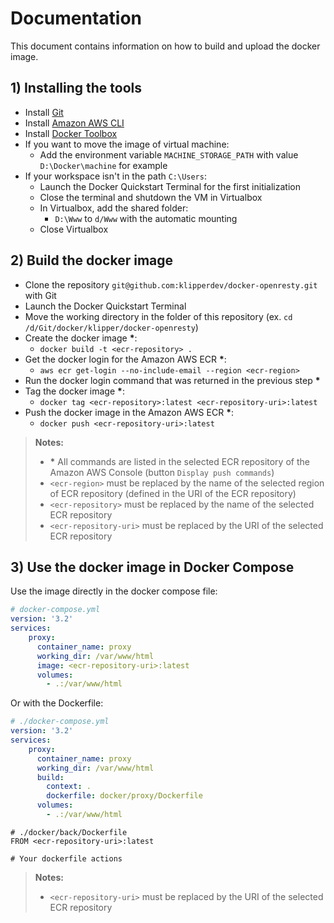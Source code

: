Documentation
=============

This document contains information on how to build and upload the docker image.

## 1) Installing the tools

- Install [Git](https://git-scm.com)
- Install [Amazon AWS CLI](https://aws.amazon.com/cli)
- Install [Docker Toolbox](https://www.docker.com/products/docker-toolbox)
- If you want to move the image of virtual machine:
  - Add the environment variable `MACHINE_STORAGE_PATH` with value `D:\Docker\machine` for example
- If your workspace isn't in the path `C:\Users`:
  - Launch the Docker Quickstart Terminal for the first initialization
  - Close the terminal and shutdown the VM in Virtualbox
  - In Virtualbox, add the shared folder:
    - `D:\Www` to `d/Www` with the automatic mounting
  - Close Virtualbox

## 2) Build the docker image

- Clone the repository `git@github.com:klipperdev/docker-openresty.git` with Git
- Launch the Docker Quickstart Terminal
- Move the working directory in the folder of this repository (ex. `cd /d/Git/docker/klipper/docker-openresty`)
- Create the docker image __*__:
  - `docker build -t <ecr-repository> .`
- Get the docker login for the Amazon AWS ECR __*__:
  - `aws ecr get-login --no-include-email --region <ecr-region>`
- Run the docker login command that was returned in the previous step __*__
- Tag the docker image __*__:
  - `docker tag <ecr-repository>:latest <ecr-repository-uri>:latest`
- Push the docker image in the Amazon AWS ECR __*__:
  - `docker push <ecr-repository-uri>:latest`

> **Notes:**
> - __*__ All commands are listed in the selected ECR repository of the Amazon AWS Console (button `Display push commands`)
> - `<ecr-region>` must be replaced by the name of the selected region of ECR repository (defined in the URI of the ECR repository)
> - `<ecr-repository>` must be replaced by the name of the selected ECR repository
> - `<ecr-repository-uri>` must be replaced by the URI of the selected ECR repository

## 3) Use the docker image in Docker Compose

Use the image directly in the docker compose file:

```yaml
# docker-compose.yml
version: '3.2'
services:
    proxy:
      container_name: proxy
      working_dir: /var/www/html
      image: <ecr-repository-uri>:latest
      volumes:
        - .:/var/www/html
```

Or with the Dockerfile:

```yaml
# ./docker-compose.yml
version: '3.2'
services:
    proxy:
      container_name: proxy
      working_dir: /var/www/html
      build:
        context: .
        dockerfile: docker/proxy/Dockerfile
      volumes:
        - .:/var/www/html
```

```
# ./docker/back/Dockerfile
FROM <ecr-repository-uri>:latest

# Your dockerfile actions
```

> **Notes:**
> - `<ecr-repository-uri>` must be replaced by the URI of the selected ECR repository
